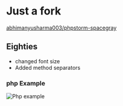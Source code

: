 
# Just a fork

[abhimanyusharma003/phpstorm-spacegray](https://github.com/abhimanyusharma003/phpstorm-spacegray)


## Eighties 

- changed font size
- Added method separators 


### php Example
![Php example](http://imgur.com/kOjA0B7)



